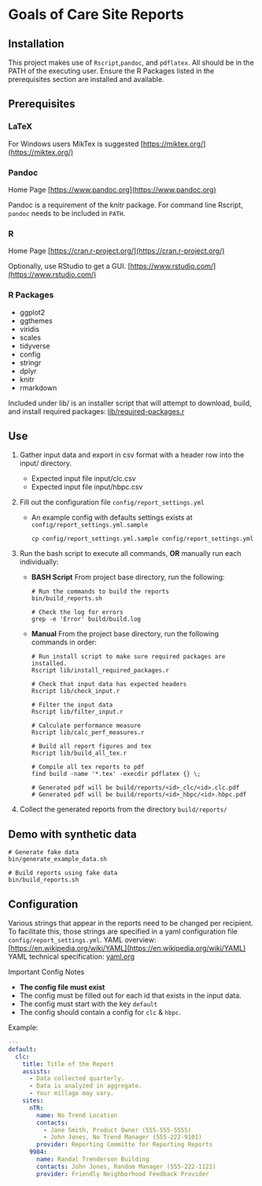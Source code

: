 # Goals of Care Site Reports

## Installation
This project makes use of `Rscript`,`pandoc`, and `pdflatex`.
All should be in the PATH of the executing user. 
Ensure the R Packages listed in the prerequisites section are installed and available. 

## Prerequisites

### LaTeX
For Windows users MikTex is suggested [https://miktex.org/](https://miktex.org/)

### Pandoc
Home Page [https://www.pandoc.org](https://www.pandoc.org)

Pandoc is a requirement of the knitr package.  For command line Rscript, `pandoc` needs to be included in `PATH`.

### R
Home Page [https://cran.r-project.org/](https://cran.r-project.org/)

Optionally, use RStudio to get a GUI. [https://www.rstudio.com/](https://www.rstudio.com/)

### R Packages
- ggplot2
- ggthemes
- viridis
- scales
- tidyverse
- config
- stringr
- dplyr
- knitr
- rmarkdown

Included under lib/ is an installer script that will attempt to download, build, and install required packages: [lib/required-packages.r](lib/required-packages.r)

## Use

1. Gather input data and export in csv format with a header row into the input/ directory.
    - Expected input file input/clc.csv
    - Expected input file input/hbpc.csv

1. Fill out the configuration file `config/report_settings.yml`
    - An example config with defaults settings exists at `config/report_settings.yml.sample`
      ```console
      cp config/report_settings.yml.sample config/report_settings.yml
      ```

1. Run the bash script to execute all commands, **OR** manually run each individually:
    - **BASH Script** From project base directory, run the following:
        ```console
        # Run the commands to build the reports
        bin/build_reports.sh

        # Check the log for errors
        grep -e 'Error' build/build.log
        ```

    - **Manual** From the project base directory, run the following commands in order:
        ```console
        # Run install script to make sure required packages are installed.
        Rscript lib/install_required_packages.r

        # Check that input data has expected headers
        Rscript lib/check_input.r

        # Filter the input data
        Rscript lib/filter_input.r

        # Calculate performance measure
        Rscript lib/calc_perf_measures.r

        # Build all report figures and tex
        Rscript lib/build_all_tex.r

        # Compile all tex reports to pdf
        find build -name '*.tex' -execdir pdflatex {} \;

        # Generated pdf will be build/reports/<id>_clc/<id>.clc.pdf
        # Generated pdf will be build/reports/<id>_hbpc/<id>.hbpc.pdf
        ```
1. Collect the generated reports from the directory `build/reports/`

## Demo with synthetic data
```console
# Generate fake data
bin/generate_example_data.sh

# Build reports using fake data
bin/build_reports.sh
```

## Configuration
Various strings that appear in the reports need to be changed per recipient.
To facilitate this, those strings are specified in a yaml configuration file `config/report_settings.yml`.
YAML overview: [https://en.wikipedia.org/wiki/YAML](https://en.wikipedia.org/wiki/YAML)
YAML technical specification: [yaml.org](yaml.org)

Important Config Notes
- **The config file must exist**
- The config must be filled out for each id that exists in the input data.
- The config must start with the key `default`
- The config should contain a config for `clc` & `hbpc`.

Example:

```yaml
---
default:
  clc:
    title: Title of the Report
    assists:
      - Data collected quarterly.
      - Data is analyzed in aggregate.
      - Your millage may vary.
    sites:
      nTR:
        name: No Trend Location
        contacts:
          - Jane Smith, Product Owner (555-555-5555)
          - John Jones, No Trend Manager (555-222-9101)
        provider: Reporting Committe for Reporting Reports
      9984: 
        name: Randal Trenderson Building
        contacts: John Jones, Random Manager (555-222-1121)
        provider: Friendly Neighborhood Feedback Provider
```
